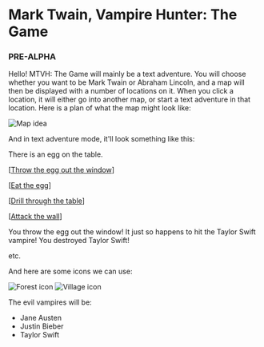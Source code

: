# Mark Twain, Vampire Hunter: The Game

### PRE-ALPHA

Hello! MTVH: The Game will mainly be a text adventure. You will choose whether
you want to be Mark Twain or Abraham Lincoln, and a map will then be displayed
with a number of locations on it. When you click a location, it will either go
into another map, or start a text adventure in that location. Here is a plan of
what the map might look like:

![Map idea](http://i.imgur.com/TeB05LR.png)

And in text adventure mode, it'll look something like this:

There is an egg on the table.

[[Throw the egg out the window](#)]

[[Eat the egg](#)]

[[Drill through the table](#)]

[[Attack the wall](#)]

You throw the egg out the window! It just so happens to hit the Taylor Swift
vampire! You destroyed Taylor Swift!

etc.

And here are some icons we can use:

![Forest icon](http://i.imgur.com/wDaKxXv.png)
![Village icon](http://i.imgur.com/QlBzyIf.png)

The evil vampires will be:
* Jane Austen
* Justin Bieber
* Taylor Swift

